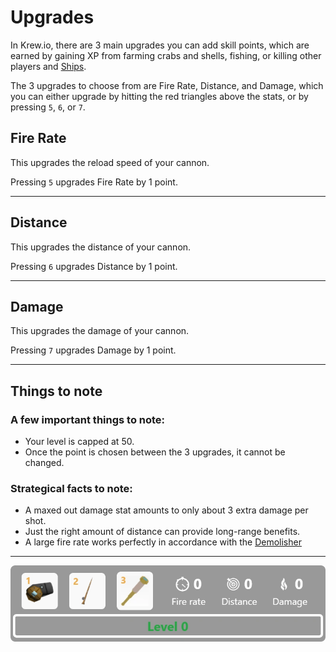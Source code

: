 # Upgrades

In Krew.io, there are 3 main upgrades you can add skill points, which are earned by gaining XP from farming crabs and shells, fishing, or killing other players and [Ships](/pages/ships.md).

The 3 upgrades to choose from are Fire Rate, Distance, and Damage, which you can either upgrade by hitting the red triangles above the stats, or by pressing `5`, `6`, or `7`.

## Fire Rate
This upgrades the reload speed of your cannon. 

Pressing `5` upgrades Fire Rate by 1 point.

---
## Distance 
This upgrades the distance of your cannon.

Pressing `6` upgrades Distance by 1 point.

---
## Damage 
This upgrades the damage of your cannon.

Pressing `7` upgrades Damage by 1 point.

---

## Things to note

### A few important things to note:

- Your level is capped at 50.
- Once the point is chosen between the 3 upgrades, it cannot be changed.

### Strategical facts to note:

- A maxed out damage stat amounts to only about 3 extra damage per shot.
- Just the right amount of distance can provide long-range benefits.
- A large fire rate works perfectly in accordance with the [Demolisher](/items/cannon/demolisher.md)

---

![Upgrades Bar](../assets/img/upgradesbar.png)